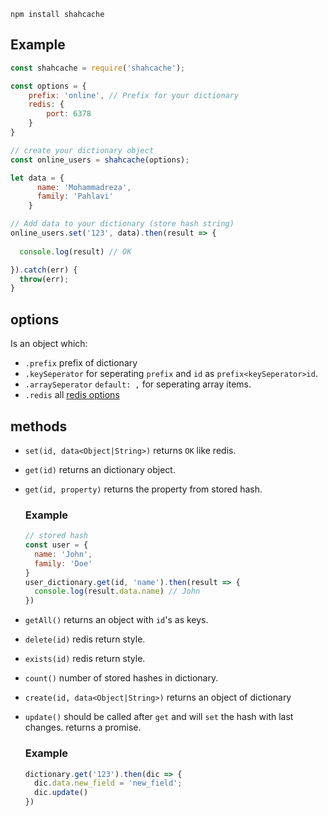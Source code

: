 

```
npm install shahcache
```

## Example

```javascript
const shahcache = require('shahcache');

const options = {
    prefix: 'online', // Prefix for your dictionary
    redis: {
        port: 6378
    }
}

// create your dictionary object
const online_users = shahcache(options);

let data = {
      name: 'Mohammadreza',
      family: 'Pahlavi'
    }

// Add data to your dictionary (store hash string)
online_users.set('123', data).then(result => {
  
  console.log(result) // OK

}).catch(err) {
  throw(err);
}
```
## options

Is an object which:

* `.prefix` prefix of dictionary
* `.keySeperator` for seperating `prefix` and `id` as `prefix<keySeperator>id`.
* `.arraySeperator` `default: ,` for seperating array items.
* `.redis` all [redis options](https://www.npmjs.com/package/redis#options-object-properties)

## methods

* `set(id, data<Object|String>)` returns `OK` like redis.

* `get(id)` returns an dictionary object.

* `get(id, property)` returns the property from stored hash.
  
    ### Example

    ```javascript
    // stored hash
    const user = {
      name: 'John',
      family: 'Doe'
    }
    user_dictionary.get(id, 'name').then(result => {
      console.log(result.data.name) // John 
    })
    ```

* `getAll()` returns an object with `id`'s as keys.

* `delete(id)` redis return style.

* `exists(id)` redis return style.

* `count()` number of stored hashes in dictionary.

* `create(id, data<Object|String>)` returns an object of dictionary

* `update()` should be called after `get` and will `set` the hash with last changes. returns a promise.

    ### Example

    ```javascript
    dictionary.get('123').then(dic => {
      dic.data.new_field = 'new_field';
      dic.update()
    })
    ```



